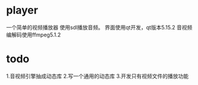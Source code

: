 # player
一个简单的视频播放器
使用sdl播放音频。
界面使用qt开发，qt版本5.15.2
音视频编解码使用ffmpeg5.1.2
# todo
1.音视频引擎抽成动态库
2.写一个通用的动态库
3.开发只有视频文件的播放功能
